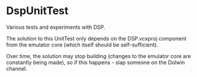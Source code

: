 # DspUnitTest

Various tests and experiments with DSP.

The solution to this UnitTest only depends on the DSP.vcxproj component from the emulator core (which itself should be self-sufficient).

Over time, the solution may stop building (changes to the emulator core are constantly being made), so if this happens - slap someone on the Dolwin channel.
